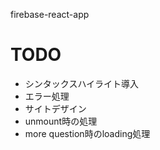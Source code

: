 
firebase-react-app

# TODO

* シンタックスハイライト導入
* エラー処理
* サイトデザイン
* unmount時の処理
* more question時のloading処理

